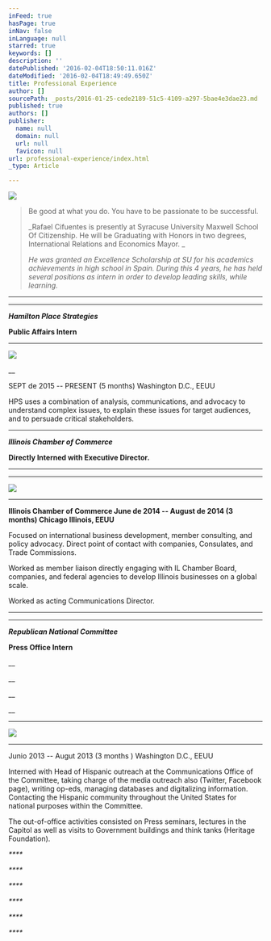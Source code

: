 ```yaml
---
inFeed: true
hasPage: true
inNav: false
inLanguage: null
starred: true
keywords: []
description: ''
datePublished: '2016-02-04T18:50:11.016Z'
dateModified: '2016-02-04T18:49:49.650Z'
title: Professional Experience
author: []
sourcePath: _posts/2016-01-25-cede2189-51c5-4109-a297-5bae4e3dae23.md
published: true
authors: []
publisher:
  name: null
  domain: null
  url: null
  favicon: null
url: professional-experience/index.html
_type: Article

---
```

![](https://s3-us-west-2.amazonaws.com/the-grid-img/p/e02d5e65e11c6e23194e272321c85081ae751fa7.jpg)

> Be good at what you do. You have to be passionate to be successful.
> 
> _Rafael Cifuentes is presently at Syracuse University Maxwell School Of Citizenship. He will be Graduating with Honors in two degrees, International Relations and Economics Mayor. _
> 
> _He was granted an Excellence Scholarship at SU for his academics achievements in high school in Spain. During this 4 years, he has held several positions as intern in order to develop leading skills, while learning._

****

****

**_Hamilton Place Strategies_**

**Public  Affairs Intern**

****
![](https://s3-us-west-2.amazonaws.com/the-grid-img/p/1b575a18dcb5672d8ca1545e8e9cf94d1951e65a.png)

__

SEPT de 2015 -- PRESENT (5 months)  Washington D.C., EEUU

HPS uses a combination of analysis, communications, and advocacy to understand complex issues, to explain these issues for target audiences, and to persuade critical stakeholders. 

****

**_Illinois Chamber of Commerce_**

**Directly Interned with Executive Director.**

****

****
![](https://s3-us-west-2.amazonaws.com/the-grid-img/p/01d861fc7af9f5e37e992f436e32ae5886741779.jpg)

****

**Illinois Chamber of Commerce June de 2014 -- August de 2014 (3 months) Chicago Illinois, EEUU**

Focused on international business development, member consulting, and policy advocacy. Direct point of contact with companies, Consulates, and Trade Commissions.

Worked as member liaison directly engaging with IL Chamber Board, companies, and federal agencies to develop Illinois businesses on a global scale.

Worked as acting Communications Director.

****

****

**_Republican National Committee_**

**Press Office Intern**

__

__

__

__

****
![](https://s3-us-west-2.amazonaws.com/the-grid-img/p/3e6b48dc1bab50fa9c15ed5d07ff6b3ad94513ca.png)

****

Junio 2013 -- Augut 2013 (3 months ) Washington D.C., EEUU

Interned with Head of Hispanic outreach at the Communications Office of the Committee, taking charge of the media outreach also (Twitter, Facebook page), writing op-eds, managing databases and digitalizing information. Contacting the Hispanic community throughout the United States for national purposes within the Committee. 

The out-of-office activities consisted on Press seminars, lectures in the Capitol as well as visits to Government buildings and think tanks (Heritage Foundation).

_****_

_****_

_****_

_****_

_****_

_****_